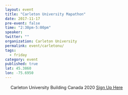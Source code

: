 ```yaml
---
layout: event 
title: "Carleton University Mapathon"
date: 2017-11-17
pre-event: false
time: "2:30pm-5:00pm"
speaker:
twitter: ""
organization: Carleton University
permalink: event/carletonu/
tags:
  - friday
category: event
published: true
lat: 45.3860
lon: -75.6950
---
```

　
Carleton University Building Canada 2020
[Sign Up Here](https://www.eventbrite.com/e/carleton-university-building-canada-2020-openstreetmap-mapathon-tickets-39467928637?aff=utm_source%3Deb_email%26utm_medium%3Demail%26utm_campaign%3Dnew_event_email&utm_term=eventurl_text)
